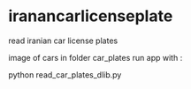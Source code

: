 # iranancarlicenseplate
read iranian car license plates

image of cars in folder car_plates
run app with :

python read_car_plates_dlib.py

